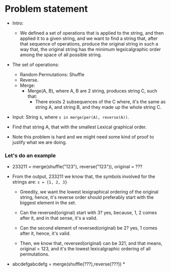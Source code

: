 # Problem statement

* Intro:
  * We defined a set of operations that is applied to the string, and then applied it to a given string,
  and we want to find a string that, after that sequence of operations, produce the original string in such a way
  that, the original string has the minimum legxicalgraphic order among the space of all possible string.

* The set of operations:
  * Random Permutations: Shuffle
  * Reverse.
  * Merge:
    * Merge(A, B), where A, B are 2 string, produces string C, such that:
      * There eixsts 2 subsequences of the C where, it's the same as string A, and string B, and they made up the
      whole string C.

* Input: String s, where `s in merge(per(A), reverse(A))`.

* Find that string A, that with the smallest Lexical graphical order.

* Note this problem is hard and we might need some kind of proof to justify what we are doing.

### Let's do an example

* 233211 = merge(shuffle("123"), reverse("123")), original = ???

* From the output, 233211 we know that, the symbols involved for the strings are: `s = {1, 2, 3}`
  * Greedily, we want the lowest lexigraphical ordering of the original string, hence, it's reverse order should
  preferably start with the biggest element in the set.

  * Can the reversed(original) start with 3? yes, because, 1, 2 comes after it, and in that sense, it's a valid.

  * Can the second element of reversed(original) be 2? yes, 1 comes after it, hence, it's valid.

  * Then, we know that, reversed(original) can be 321, and that means, original = 123, and it's the lowest lexicalgraphic
  ordering of all permutations.

* abcdefgabcdefg = merge(shuffle(???),reverse(???))
  * 